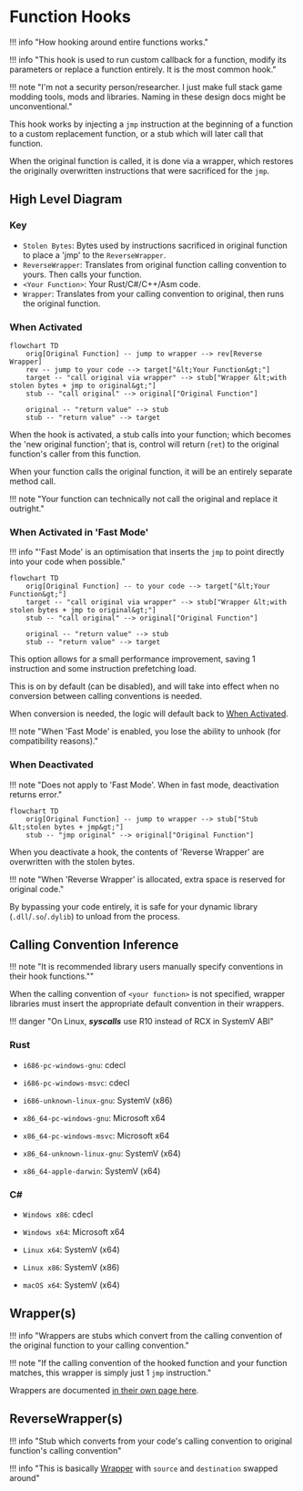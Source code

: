 # Function Hooks

!!! info "How hooking around entire functions works."

!!! info "This hook is used to run custom callback for a function, modify its parameters or replace a function entirely. It is the most common hook."

!!! note "I'm not a security person/researcher. I just make full stack game modding tools, mods and libraries. Naming in these design docs might be unconventional."

This hook works by injecting a `jmp` instruction at the beginning of a function to a custom 
replacement function, or a stub which will later call that function. 

When the original function is called, it is done via a wrapper, which restores the originally 
overwritten instructions that were sacrificed for the `jmp`.

## High Level Diagram

### Key

- `Stolen Bytes`: Bytes used by instructions sacrificed in original function to place a 'jmp' to the `ReverseWrapper`.  
- `ReverseWrapper`: Translates from original function calling convention to yours. Then calls your function.  
- `<Your Function>`: Your Rust/C#/C++/Asm code.  
- `Wrapper`: Translates from your calling convention to original, then runs the original function.  

### When Activated

```mermaid
flowchart TD
    orig[Original Function] -- jump to wrapper --> rev[Reverse Wrapper]
    rev -- jump to your code --> target["&lt;Your Function&gt;"]
    target -- "call original via wrapper" --> stub["Wrapper &lt;with stolen bytes + jmp to original&gt;"]
    stub -- "call original" --> original["Original Function"]

    original -- "return value" --> stub
    stub -- "return value" --> target
```

When the hook is activated, a stub calls into your function; which becomes the 'new original function';
that is, control will return (`ret`) to the original function's caller from this function.

When your function calls the original function, it will be an entirely separate method call.

!!! note "Your function can technically not call the original and replace it outright."

### When Activated in 'Fast Mode'

!!! info "'Fast Mode' is an optimisation that inserts the `jmp` to point directly into your code when possible."

```mermaid
flowchart TD
    orig[Original Function] -- to your code --> target["&lt;Your Function&gt;"]
    target -- "call original via wrapper" --> stub["Wrapper &lt;with stolen bytes + jmp to original&gt;"]
    stub -- "call original" --> original["Original Function"]

    original -- "return value" --> stub
    stub -- "return value" --> target
```

This option allows for a small performance improvement, saving 1 instruction and some instruction prefetching load.  

This is on by default (can be disabled), and will take into effect when no conversion between calling conventions is needed.  

When conversion is needed, the logic will default back to [When Activated](#when-activated).  

!!! note "When 'Fast Mode' is enabled, you lose the ability to unhook (for compatibility reasons)."

### When Deactivated

!!! note "Does not apply to 'Fast Mode'. When in fast mode, deactivation returns error."

```mermaid
flowchart TD
    orig[Original Function] -- jump to wrapper --> stub["Stub &lt;stolen bytes + jmp&gt;"]
    stub -- "jmp original" --> original["Original Function"]
```

When you deactivate a hook, the contents of 'Reverse Wrapper' are overwritten with the stolen bytes.  

!!! note "When 'Reverse Wrapper' is allocated, extra space is reserved for original code."

By bypassing your code entirely, it is safe for your dynamic library (`.dll`/`.so`/`.dylib`) 
to unload from the process.

## Calling Convention Inference

!!! note "It is recommended library users manually specify conventions in their hook functions.""

When the calling convention of `<your function>` is not specified, wrapper libraries must insert
the appropriate default convention in their wrappers.

!!! danger "On Linux, ***syscalls*** use R10 instead of RCX in SystemV ABI"

### Rust

- `i686-pc-windows-gnu`: cdecl
- `i686-pc-windows-msvc`: cdecl
- `i686-unknown-linux-gnu`: SystemV (x86)

- `x86_64-pc-windows-gnu`: Microsoft x64
- `x86_64-pc-windows-msvc`: Microsoft x64
- `x86_64-unknown-linux-gnu`: SystemV (x64)
- `x86_64-apple-darwin`: SystemV (x64)

### C#

- `Windows x86`: cdecl
- `Windows x64`: Microsoft x64

- `Linux x64`: SystemV (x64)
- `Linux x86`: SystemV (x86)

- `macOS x64`: SystemV (x64)

## Wrapper(s)

!!! info "Wrappers are stubs which convert from the calling convention of the original function to your calling convention."

!!! note "If the calling convention of the hooked function and your function matches, this wrapper is simply just 1 `jmp` instruction."

Wrappers are documented [in their own page here](../wrappers.md).

## ReverseWrapper(s)

!!! info "Stub which converts from your code's calling convention to original function's calling convention"

!!! info "This is basically [Wrapper](#wrappers) with `source` and `destination` swapped around"